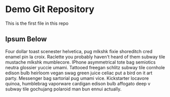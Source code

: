 # Demo Git Repository

This is the first file in this repo

## Ipsum Below

Four dollar toast scenester helvetica, pug mlkshk fixie shoreditch cred enamel pin la croix. Raclette you probably haven't heard of them subway tile mustache mlkshk mumblecore. IPhone asymmetrical tote bag semiotics neutra glossier yuccie umami. Tattooed freegan schlitz subway tile cornhole edison bulb heirloom vegan swag green juice celiac put a bird on it art party. Messenger bag sartorial pug umami vice. Kickstarter locavore quinoa, humblebrag vaporware cardigan edison bulb affogato deep v subway tile gochujang polaroid man bun ennui actually.

